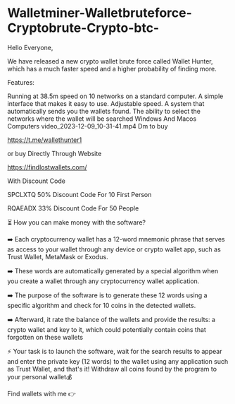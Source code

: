 # Walletminer-Walletbruteforce-Cryptobrute-Crypto-btc-
Hello Everyone,

We have released a new crypto wallet brute force called Wallet Hunter, which has a much faster speed and a higher probability of finding more.

Features:

Running at 38.5m speed on 10 networks on a standard computer. A simple interface that makes it easy to use. Adjustable speed. A system that automatically sends you the wallets found. The ability to select the networks where the wallet will be searched Windows And Macos Computers video_2023-12-09_10-31-41.mp4 Dm to buy

https://t.me/wallethunter1

or buy Directly Through Website

https://findlostwallets.com/

With Discount Code

SPCLXTQ 50% Discount Code For 10 First Person

RQAEADX 33% Discount Code For 50 People

⏳ How you can make money with the software?

➡️ Each cryptocurrency wallet has a 12-word mnemonic phrase that serves as access to your wallet through any device or crypto wallet app, such as Trust Wallet, MetaMask or Exodus.

➡️ These words are automatically generated by a special algorithm when you create a wallet through any cryptocurrency wallet application.

➡️ The purpose of the software is to generate these 12 words using a specific algorithm and check for 10 coins in the detected wallets.

➡️ Afterward, it rate the balance of the wallets and provide the results: a crypto wallet and key to it, which could potentially contain coins that forgotten on these wallets

⚡️ Your task is to launch the software, wait for the search results to appear and enter the private key (12 words) to the wallet using any application such as Trust Wallet, and that's it! Withdraw all coins found by the program to your personal wallet💰

Find wallets with me 👉
